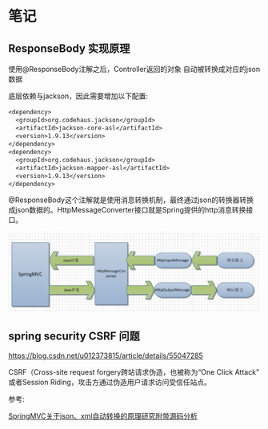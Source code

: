 # 笔记
## ResponseBody 实现原理
使用@ResponseBody注解之后，Controller返回的对象 自动被转换成对应的json数据

底层依赖与jackson，因此需要增加以下配置:

```
<dependency>
  <groupId>org.codehaus.jackson</groupId>
  <artifactId>jackson-core-asl</artifactId>
  <version>1.9.13</version>
</dependency>
<dependency>
  <groupId>org.codehaus.jackson</groupId>
  <artifactId>jackson-mapper-asl</artifactId>
  <version>1.9.13</version>
</dependency>
```

@ResponseBody这个注解就是使用消息转换机制，最终通过json的转换器转换成json数据的。HttpMessageConverter接口就是Spring提供的http消息转换接口。

![](../images/15288028898235.jpg)


## spring security CSRF 问题
https://blog.csdn.net/u012373815/article/details/55047285

CSRF（Cross-site request forgery跨站请求伪造，也被称为“One Click Attack” 或者Session Riding，攻击方通过伪造用户请求访问受信任站点。



参考: 

[SpringMVC关于json、xml自动转换的原理研究附带源码分析](http://www.cnblogs.com/fangjian0423/p/springMVC-xml-json-convert.html)


